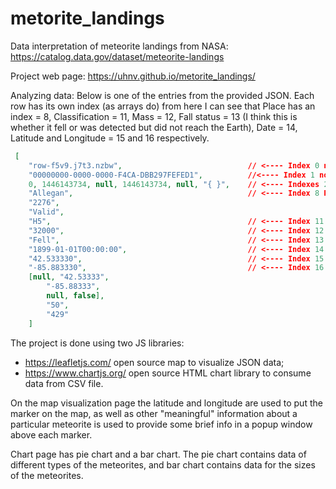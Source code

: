 ﻿# metorite_landings
Data interpretation of meteorite landings from NASA: https://catalog.data.gov/dataset/meteorite-landings

Project web page: https://uhnv.github.io/metorite_landings/

Analyzing data:
Below is one of the entries from the provided JSON. Each row has its own index (as arrays do) from here I can see that Place has an index = 8, Classification = 11, Mass = 12, Fall status = 13 (I think this is whether it fell or was detected but did not reach the Earth), Date = 14, Latitude and Longitude = 15 and 16 respectively.

```json
 [
    "row-f5v9.j7t3.nzbw",                            // <---- Index 0 not used
    "00000000-0000-0000-F4CA-DBB297FEFED1",          //<---- Index 1 not used
    0, 1446143734, null, 1446143734, null, "{ }",    // <---- Indexes 2...7 not used
    "Allegan",                                       // <---- Index 8 Place
    "2276",
    "Valid",
    "H5",                                            // <---- Index 11 Class not used
    "32000",                                         // <---- Index 12 Mass
    "Fell",                                          // <---- Index 13 Fell status
    "1899-01-01T00:00:00",                           // <---- Index 14 Date
    "42.533330",                                     // <---- Index 15 Latitude
    "-85.883330",                                    // <---- Index 16 Longitude
    [null, "42.53333",
        "-85.88333",
        null, false],
        "50",
        "429"
    ]
```
The project is done using two JS libraries:
- https://leafletjs.com/ open source map to visualize JSON data;
- https://www.chartjs.org/ open source HTML chart library to consume data from CSV file.

On the map visualization page the latitude and longitude are used to put the marker on the map, as well as other "meaningful" information about a particular meteorite is used to provide some brief info in a popup window above each marker.

Chart page has pie chart and a bar chart. The pie chart contains data of different types of the meteorites, and bar chart contains data for the sizes of the meteorites.


